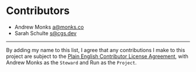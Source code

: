 # Contributors

- Andrew Monks <a@monks.co>
- Sarah Schulte <s@cgs.dev>

---

By adding my name to this list, I agree that any contributions I make to this
project are subject to the [Plain English Contributor License Agreement][1],
with Andrew Monks as the `Steward` and Run as the `Project`.

[1]: https://github.com/kemitchell/plain-english-contributor-license-agreement/blob/master/cla.md
